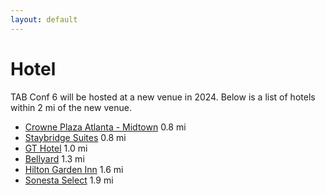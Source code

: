 ```yaml
---
layout: default
---
```


# Hotel

TAB Conf 6 will be hosted at a new venue in 2024. Below is a list of hotels within 2 mi of the new venue.

- [Crowne Plaza Atlanta - Midtown](https://www.ihg.com/crowneplaza/hotels/us/en/atlanta/atlpw/hoteldetail) 0.8 mi
- [Staybridge Suites](https://www.ihg.com/staybridge/hotels/us/en/atlanta/atlpe/hoteldetail) 0.8 mi
- [GT Hotel](https://www.gatechhotel.com) 1.0 mi
- [Bellyard](https://www.marriott.com/en-us/hotels/atltm-bellyard-west-midtown-atlanta-a-tribute-portfolio-hotel/overview/) 1.3 mi
- [Hilton Garden Inn](https://www.hilton.com/en/hotels/atlamgi-hilton-garden-inn-atlanta-midtown ) 1.6 mi
- [Sonesta Select](https://www.sonesta.com/sonesta-select/ga/atlanta/sonesta-select-atlanta-midtown-georgia-tech) 1.9 mi